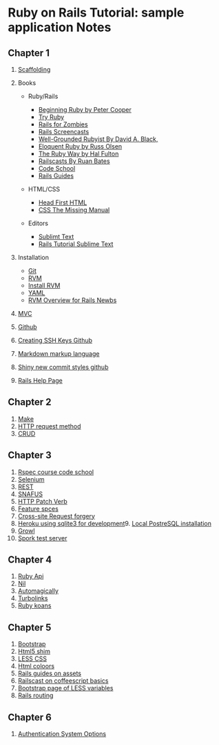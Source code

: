 # Ruby on Rails Tutorial: sample application Notes

## Chapter 1
1. [Scaffolding](http://www.youtube.com/watch?v=Gzj723LkRJY)
2. Books 
    - Ruby/Rails
        * [Beginning Ruby by Peter Cooper](http://www.amazon.com/gp/product/1430223634) 
      * [Try Ruby](http://tryruby.org/)
      * [Rails for Zombies](http://railsforzombies.org/)
      * [Rails Screencasts](http://railstutorial.org/screencasts)
      * [Well-Grounded Rubyist By David A. Black,](http://www.amazon.com/gp/product/1933988657)
      * [Eloquent Ruby by Russ Olsen](http://ruby.railstutorial.org/chapters/www.amazon.com/Eloquent-Ruby-Addison-Wesley-Professional-Series/dp/0321584104/)
	  * [The Ruby Way by Hal Fulton](http://www.amazon.com/gp/product/0672328844)
	  * [Railscasts By Ruan Bates](http://railscasts.com/)
	  * [Code School](http://www.codeschool.com/)
	  * [Rails Guides](http://guides.rubyonrails.org/)

   - HTML/CSS
	  * [Head First HTML](http://headfirstlabs.com/books/hfhtml/)		
	  * [CSS The Missing Manual](http://www.amazon.com/gp/product/0596526873)

   - Editors
	 * [Sublimt Text](http://www.sublimetext.com/2)
	 * [Rails Tutorial Sublime Text](https://github.com/mhartl/rails_tutorial_sublime_text)

3. Installation
	- [Git](http://www.git-scm.com/book/en/Getting-Started-Installing-Git)
	- [RVM](http://rvm.io/)
	- [Install RVM](http://rvm.io/rvm/install/)
	- [YAML](https://en.wikipedia.org/wiki/YAML)
	- [RVM Overview for Rails Newbs](http://strandcode.com/2013/07/11/ruby-version-manager-rvm-overview-for-rails-newbs/)

4. [MVC](http://en.wikipedia.org/wiki/Model-view-controller)
5. [Github](http://github.com/)
6. [Creating SSH Keys Github](http://help.github.com/key-setup-redirect)
7. [Markdown markup language](http://daringfireball.net/projects/markdown/)
8. [Shiny new commit styles github](https://github.com/blog/926-shiny-new-commit-styles)


9. [Rails Help Page](http://railstutorial.org/help)

## Chapter 2
1. [Make](http://en.wikipedia.org/wiki/Make_\(software\))
2. [HTTP request method](http://en.wikipedia.org/wiki/HTTP_request#Request_methods)
3. [CRUD](http://en.wikipedia.org/wiki/Create,_read,_update_and_delete)

## Chapter 3
1. [Rspec course code school](http://www.codeschool.com/courses/testing-with-rspec)
2. [Selenium](http://docs.seleniumhq.org/projects/webdriver/)
3. [REST](http://en.wikipedia.org/wiki/Representational_State_Transfer)
4. [SNAFUS](http://en.wikipedia.org/wiki/SNAFU)
5. [HTTP Patch Verb](http://weblog.rubyonrails.org/2012/2/25/edge-rails-patch-is-the-new-primary-http-method-for-updates/)
6. [Feature spces](https://www.relishapp.com/rspec/rspec-rails/docs/feature-specs/feature-spec)
7. [Cross-site Request forgery](http://en.wikipedia.org/wiki/Cross-site_request_forgery)
8. [Heroku using sqlite3 for development](http://devcenter.heroku.com/articles/how-do-i-use-sqlite3-for-development
)9. [Local PostreSQL installation](http://devcenter.heroku.com/articles/local-postgresql)
10. [Growl](http://growl.info/downloads)
11. [Spork test server](http://github.com/sporkrb/spork)

## Chapter 4
1. [Ruby Api](http://ruby-doc.org/core-2.0/)
2. [Nil](http://www.answers.com/nil)
3. [Automagically](http://catb.org/jargon/html/A/automagically.html)
4. [Turbolinks](https://github.com/rails/turbolinks)
5. [Ruby koans](http://rubykoans.com/)

## Chapter 5
1. [Bootstrap](http://twitter.github.com/bootstrap/)
2. [Html5 shim](http://code.google.com/p/html5shim/)
3. [LESS CSS](http://lesscss.org/)
4. [Html coloors](http://www.w3schools.com/html/html_colornames.asp)
5. [Rails guides on assets](http://guides.rubyonrails.org/asset_pipeline.html)
6. [Railscast on coffeescript basics](http://railscasts.com/episodes/267-coffeescript-basics)
7. [Bootstrap page of LESS variables](http://bootstrapdocs.com/v2.0.4/docs/less.html)
8. [Rails routing](http://guides.rubyonrails.org/routing.html)

## Chapter 6
1. [Authentication System Options](http://ruby.railstutorial.org/chapters/modeling-users#sidebar-roll_your_own)
